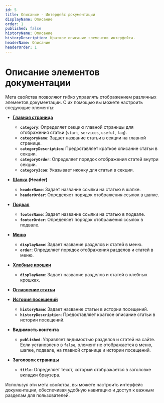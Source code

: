 ```yaml
---
id: 5
title: Описание - Интерфейс документации
displayName: Описание
order: 1
published: false
historyName: Описание
historyDescription: Краткое описание элементов интерфейса.
headerName: Описание
headerOrder: 1
---
```


# Описание элементов документации

Мета свойства позволяют гибко управлять отображением различных элементов документации. С их помощью вы можете настроить следующие элементы:

- **[Главная страница]([9])**

  - **`category`**: Определяет секцию главной страницы для отображения статьи (`start`, `services`, `useful`, `faq`).
  - **`categoryName`**: Задает название статьи в секции на главной странице.
  - **`categoryDescription`**: Предоставляет краткое описание статьи в секции.
  - **`categoryOrder`**: Определяет порядок отображения статей внутри секции.
  - **`categoryIcon`**: Указывает иконку для статьи в секции.

- **[Шапка]([7]) (Header)**

  - **`headerName`**: Задает название ссылки на статью в шапке.
  - **`headerOrder`**: Определяет порядок отображения ссылок в шапке.

- **[Подвал]([6])**

  - **`footerName`**: Задает название ссылки на статью в подвале.
  - **`footerOrder`**: Определяет порядок отображения ссылок в подвале.

- **[Меню]([10])**

  - **`displayName`**: Задает название разделов и статей в меню.
  - **`order`**: Определяет порядок отображения разделов и статей в меню.

- **[Хлебные крошки]([4])**

  - **`displayName`**: Задает название разделов и статей в хлебных крошках.

- **[Оглавление статьи]([11])**

- **[История посещений]([8])**

  - **`historyName`**: Задает название статьи в истории посещений.
  - **`historyDescription`**: Предоставляет краткое описание статьи в истории посещений.

- **Видимость контента**

  - **`published`**: Управляет видимостью разделов и статей на сайте. Если установлено в `false`, элемент не отображается в меню, шапке, подвале,
    на главной странице и истории посещений.

- **Заголовок страницы**
  - **`title`**: Определяет текст, который отображается в заголовке вкладки браузера.

Используя эти мета свойства, вы можете настроить интерфейс документации, обеспечивая удобную навигацию и доступ к важным разделам для пользователей.
